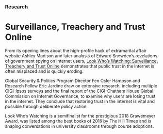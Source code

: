 ### Research

# Surveillance, Treachery and Trust Online

From its opening lines about the high-profile hack of extramarital affair website Ashley Madison and later analysis of Edward Snowden’s revelations of government spying on internet users, [Look Who’s Watching: Surveillance, Treachery and Trust Online](https://www.cigionline.org/publications/look-whos-watching-surveillance-treachery-and-trust-online?source=ar2017 "Look Who's Watching") demonstrates that public trust in the internet is often misplaced and is quickly eroding.

Global Security & Politics Program Director Fen Osler Hampson and Research Fellow Eric Jardine draw on extensive research, including multiple CIGI-Ipsos surveys and the final report of the CIGI-Chatham House Global Commission on Internet Governance, to examine why users are losing trust in the internet. They conclude that restoring trust in the internet is vital and possible through deliberate policy action. 

Look Who’s Watching is a semifinalist for the prestigious 2018 Grawemeyer Award, was listed among the best books of 2016 by The Hill Times and is shaping conversations in university classrooms through course adoptions.
